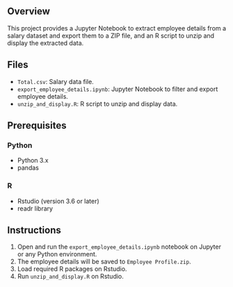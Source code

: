 ## Overview
This project provides a Jupyter Notebook to extract employee details from a salary dataset and export them to a ZIP file, and an R script to unzip and display the extracted data.

## Files
- `Total.csv`: Salary data file.
- `export_employee_details.ipynb`: Jupyter Notebook to filter and export employee details.
- `unzip_and_display.R`: R script to unzip and display data.

## Prerequisites

### Python
- Python 3.x
- pandas

### R
- Rstudio (version 3.6 or later)
- readr library

## Instructions
1. Open and run the `export_employee_details.ipynb` notebook on Jupyter or any Python environment.
2. The employee details will be saved to `Employee Profile.zip`.
3. Load required R packages on Rstudio.
4. Run `unzip_and_display.R` on Rstudio.

